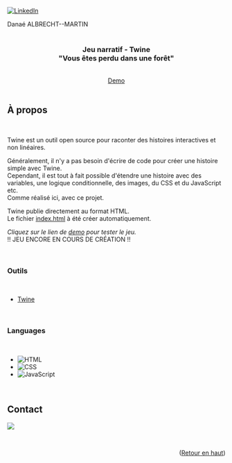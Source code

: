 <a name="readme-top"></a>

<!-- PROJECT SHIELDS -->
[![LinkedIn][linkedin-shield]][linkedin-url]
<div class="badge-base LI-profile-badge" data-locale="fr_FR" data-size="medium" data-theme="dark" data-type="HORIZONTAL" data-vanity="danaé-albrecht-martin-541a02244" data-version="v1">Danaé ALBRECHT--MARTIN</div>

<!-- PROJECT LOGO -->
<br />
<div align="center">
<h3 align="center">  Jeu narratif - Twine  <br> "Vous êtes perdu dans une forêt" </h3>
<br>
<a align="center" href="https://dalbrechtmartin.github.io/TwineGame-PerduDansUneForet/">Demo</a>
</div>

<br>

<!-- ABOUT THE PROJECT -->
## À propos

<br>

Twine est un outil open source pour raconter des histoires interactives et non linéaires.

Généralement, il n'y a pas besoin d'écrire de code pour créer une histoire simple avec Twine. <br>
Cependant, il est tout à fait possible d'étendre une histoire avec des variables, une logique conditionnelle, des images, du CSS et du JavaScript etc. <br>
Comme réalisé ici, avec ce projet. <br>

Twine publie directement au format HTML. <br>
Le fichier [index.html](https://github.com/dalbrechtmartin/TwineGame-PerduDansUneForet/blob/main/index.html) à été créer automatiquement.

*Cliquez sur le lien de [demo](https://dalbrechtmartin.github.io/TwineGame-PerduDansUneForet/) pour tester le jeu.* <br>
!! JEU ENCORE EN COURS DE CRÉATION !!

<!--[![Product Name Screen Shot][product-screenshot]](https://example.com)-->

<br>

### Outils

<br>

* [Twine](http://twinery.org/)

<br>

### Languages

<br>

* ![HTML]
* ![CSS]
* ![JavaScript]

</div>

<br>

<!-- CONTACT -->
## Contact

<a href="mailto:dev.danae@gmail.com"><img src="https://img.shields.io/badge/Email-dev.danae@gmail.com-blue"></a>

<br>
<p align="right">(<a href="#readme-top">Retour en haut</a>)</p>

<!-- MARKDOWN LINKS & IMAGES -->
<!-- https://www.markdownguide.org/basic-syntax/#reference-style-links -->
<!--[license-shield]: https://img.shields.io/github/license/icube-interface-projet-paradise/paradise-project-interface.svg?style=for-the-badge
[license-url]: https://git.unistra.fr/icube-interface-projet-paradise/paradise-project-interface/blob/master/LICENSE.txt-->

[linkedin-shield]: https://img.shields.io/badge/LinkedIn-0077B5?style=for-the-badge&logo=linkedin&logoColor=white
[linkedin-url]: https://linkedin.com/in/danaé-albrechtmartin

[HTML]: https://img.shields.io/badge/HTML5-E34F26?style=for-the-badge&logo=html5&logoColor=white
[CSS]: https://img.shields.io/badge/CSS3-1572B6?style=for-the-badge&logo=css3&logoColor=white
[JavaScript]: https://img.shields.io/badge/javascript-%23323330.svg?style=for-the-badge&logo=javascript&logoColor=%23F7DF1E
